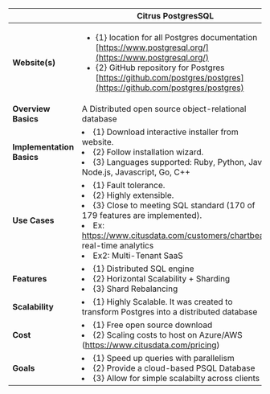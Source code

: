|  | Citrus PostgresSQL |
| ------- | ---- |
|**Website(s)**| <ul><li>{1} location for all Postgres documentation [https://www.postgresql.org/](https://www.postgresql.org/) <li>{2} GitHub repository for Postgres [https://github.com/postgres/postgres](https://github.com/postgres/postgres) 
|**Overview Basics**    | A Distributed open source object-relational database
|**Implementation Basics**     | <li>{1} Download interactive installer from website. <li>{2} Follow installation wizard. <li>{3} Languages supported: Ruby, Python, Java, Node.js, Javascript, Go, C++
|**Use Cases**      | <li>{1} Fault tolerance. <li>{2} Highly extensible. <li>{3} Close to meeting SQL standard (170 of 179 features are implemented). <li> Ex: https://www.citusdata.com/customers/chartbeat, real-time analytics <li> Ex2: Multi-Tenant SaaS
|**Features**      | <li> {1} Distributed SQL engine <li> {2} Horizontal Scalability + Sharding <li> {3} Shard Rebalancing 
|**Scalability**     | <li> {1} Highly Scalable. It was created to transform Postgres into a distributed database
|**Cost**| <li> {1} Free open source download <li> {2} Scaling costs to host on Azure/AWS (https://www.citusdata.com/pricing)
|**Goals**   | <li>{1} Speed up queries with parallelism <li>{2} Provide a cloud-based PSQL Database <li>{3} Allow for simple scalabilty across clients

